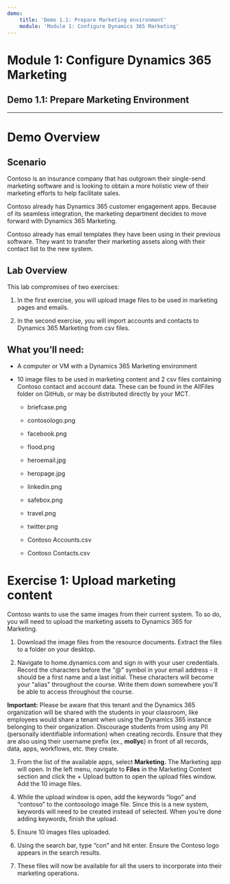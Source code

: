 ```yaml
---
demo:
    title: 'Demo 1.1: Prepare Marketing environment'
    module: 'Module 1: Configure Dynamics 365 Marketing'
---
```



# Module 1: Configure Dynamics 365 Marketing
## Demo 1.1: Prepare Marketing Environment 
----

Demo Overview
============

Scenario
--------

Contoso is an insurance company that has outgrown their single-send marketing
software and is looking to obtain a more holistic view of their marketing
efforts to help facilitate sales.

Contoso already has Dynamics 365 customer engagement apps. Because of its
seamless integration, the marketing department decides to move forward with
Dynamics 365 Marketing.

Contoso already has email templates they have been using in their previous
software. They want to transfer their marketing assets along with their contact
list to the new system.

Lab Overview
------------

This lab compromises of two exercises:

1.  In the first exercise, you will upload image files to be used in marketing
    pages and emails.

2.  In the second exercise, you will import accounts and contacts to Dynamics
    365 Marketing from csv files.

 What you’ll need:
------------------

-   A computer or VM with a Dynamics 365 Marketing environment

-   10 image files to be used in marketing content and 2 csv files containing
    Contoso contact and account data. These can be found in the AllFiles folder on GitHub, or may be distributed directly by your MCT.

    -   briefcase.png

    -   contosologo.png

    -   facebook.png

    -   flood.png

    -   heroemail.jpg

    -   heropage.jpg

    -   linkedin.png

    -   safebox.png

    -   travel.png

    -   twitter.png

    -   Contoso Accounts.csv

    -   Contoso Contacts.csv

Exercise 1: Upload marketing content 
=====================================

Contoso wants to use the same images from their current system. To so do, you
will need to upload the marketing assets to Dynamics 365 for Marketing.

1.  Download the image files from the resource documents. Extract the files to a
    folder on your desktop.

2.  Navigate to home.dynamics.com and sign in with your user credentials. Record the characters before the "@" symbol in your email address - it should be a first name and a last initial. These characters will become your "alias" throughout the course. Write them down somewhere you'll be able to access throughout the course.

**Important:** Please be aware that this tenant and the Dynamics 365 organization will be shared with the students in your classroom, like employees would share a tenant when using the Dynamics 365 instance belonging to their organization. Discourage students from using any PII (personally identifiable information) when creating records. Ensure that they are also using their username prefix (ex., **mollyc**) in front of all records, data, apps, workflows, etc. they create.

3.  From the list of the available apps, select **Marketing.** The Marketing app will open. In the left menu, navigate to **Files** in the Marketing Content section and click the + Upload
    button to open the upload files window. Add the 10 image files.

4.  While the upload window is open, add the keywords “logo” and “contoso” to
    the contosologo image file. Since this is a new system, keywords will need
    to be created instead of selected. When you’re done adding keywords, finish
    the upload.

5.  Ensure 10 images files uploaded.

6.  Using the search bar, type “con” and hit enter. Ensure the Contoso logo
    appears in the search results.

7. These files will now be available for all the users to incorporate into their marketing operations.

